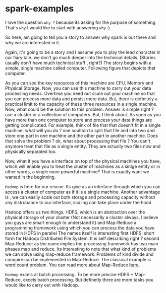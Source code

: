 # spark-examples

I love the question `why ?` because its asking for the purpose of something.
That's `why` I would like to start with answering `why` :). 

So here, am going to tell you a story to answer why spark is out there and why we are interested in it. 

Again, it's going to be a story and I assume you to play the lead character in our fiary tale. we don't go much deeper 
into the technical details. (Stories usually don't have much technical stuff , right?)
 The story begins with a simple, single machine called computer. Following figure that depicts that computer.
 
 
 
 As you can see the key resources of this machine are CPU, Memory and Physical Storage. Now, you can use this machine to 
 carry out your data processing needs. Overtime you need out scale out your machine so that you can process more data and 
 persist more data. But, there is definitely a practical limit to the capacity of these three resources in a single 
 machine. Now, what could be the solution to this problem. Answer is simple right ? use a cluster or a collection of computers.
 But, I think about. As soon as you have more than one computer to store and process your data things are getting 
 complicated. For example, think  of file that that doesn't fit in a single machine. what will you do ? one soultion
 to split that file and into two and store one part in one machine and the other part in another machine. Does that solve
 the problem ? ok, what about processing that file ? You can't anymore treat that file as a single entity. They are 
 actually two files now and physically separated too. 
 
 Now, what if you have a interface on top of the physical machines you have, which will enable you to treat the cluster 
 of machines as a sinlge entity or in other words, a single more powerful machine? That is exactly want we wanted in the 
 beginning. 
 
 `Hadoop` is here for our rescue. Its give as an interface through which you can access a cluster of computer as if it is 
 a single machine. Another advantage is , we can easily scale out both storage and processing capacity without any 
 distrubance to our interface, scaling can take place under the hood. 
 
 Hadoop offers us two things. HDFS, which is an abstraction over the physical storage of your cluster (Not necessarily 
 a cluster always, I believe you guys are smart enough to understand it) and Map-Reduce a programming framework using which 
 you can process the data you have stored in HDFS in parallel The names itself is interesting  first HDFS: short 
 form for Hadoop Distributed File System. It is self describing right ? second Map-Reduce: as the name implies the processing 
 framework has two main phases map and reduce. Its interesting to note that what kind of problems we can solve using map-reduce 
 framework. Problems of kind divide and conquire can be implemented in Map-Reduce. The classical example is word count problem.
 You can read more about Map-Reduce [here](https://en.wikipedia.org/wiki/MapReduce).
 
`Hadoop` excels at batch processing. To be more precise HDFS + Map-Reduce, excels batch processing. But definetly there are more 
tasks you would like to carry out with Hadoop.  
 
 